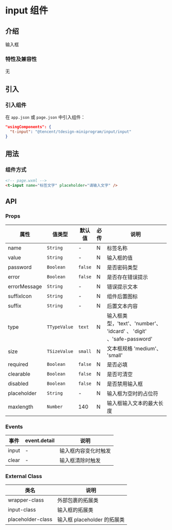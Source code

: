 # input 组件

## 介绍

输入框

### 特性及兼容性

无

## 引入

### 引入组件

在 `app.json` 或 `page.json` 中引入组件：

```json
"usingComponents": {
  "t-input": "@tencent/tdesign-miniprogram/input/input"
}
```

## 用法

### 组件方式

```html
<!-- page.wxml -->
<t-input name="标签文字" placeholder="请输入文字" />
```

## API

### Props

| 属性         | 值类型       | 默认值  | 必传 | 说明                                                                 |
| ------------ | ------------ | ------- | ---- | -------------------------------------------------------------------- |
| name         | `String`     | -       | N    | 标签名称                                                             |
| value        | `String`     | -       | N    | 输入框的值                                                           |
| password     | `Boolean`    | `false` | N    | 是否密码类型                                                         |
| error        | `Boolean`    | `false` | N    | 是否存在错误提示                                                     |
| errorMessage | `String`     | -       | N    | 错误提示文本                                                         |
| suffixIcon   | `String`     | -       | N    | 组件后置图标                                                         |
| suffix       | `String`     | -       | N    | 后置文本内容                                                         |
| type         | `TTypeValue` | `text`  | N    | 输入框类型，'text'、'number'、 'idcard' 、 'digit' 、'safe-password' |
| size         | `TSizeValue` | `small` | N    | 文本框规格 'medium'、 'small'                                        |
| required     | `Boolean`    | `false` | N    | 是否必填                                                             |
| clearable    | `Boolean`    | `false` | N    | 是否可清空                                                           |
| disabled     | `Boolean`    | `false` | N    | 是否禁用输入框                                                       |
| placeholder  | `String`     | -       | N    | 输入框为空时的占位符                                                 |
| maxlength    | `Number`     | 140     | N    | 输入框输入文本的最大长度                                             |

### Events

| 事件  | event.detail | 说明                 |
| ----- | ------------ | -------------------- |
| input | -            | 输入框内容变化时触发 |
| clear | -            | 输入框清除时触发     |

### External Class

| 类名              | 说明                        |
| ----------------- | --------------------------- |
| wrapper-class     | 外部包裹的拓展类            |
| input-class       | 输入框的拓展类              |
| placeholder-class | 输入框 placeholder 的拓展类 |
